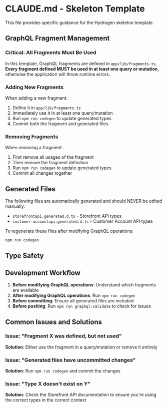 # CLAUDE.md - Skeleton Template

This file provides specific guidance for the Hydrogen skeleton template.

## GraphQL Fragment Management

### Critical: All Fragments Must Be Used

In this template, GraphQL fragments are defined in `app/lib/fragments.ts`. **Every fragment defined MUST be used in at least one query or mutation**, otherwise the application will throw runtime errors.

### Adding New Fragments

When adding a new fragment:
1. Define it in `app/lib/fragments.ts`
2. Immediately use it in at least one query/mutation
3. Run `npm run codegen` to update generated types
4. Commit both the fragment and generated files

### Removing Fragments

When removing a fragment:
1. First remove all usages of the fragment
2. Then remove the fragment definition
3. Run `npm run codegen` to update generated types
4. Commit all changes together

## Generated Files

The following files are automatically generated and should NEVER be edited manually:
- `storefrontapi.generated.d.ts` - Storefront API types
- `customer-accountapi.generated.d.ts` - Customer Account API types

To regenerate these files after modifying GraphQL operations:
```bash
npm run codegen
```

## Type Safety

## Development Workflow

1. **Before modifying GraphQL operations**: Understand which fragments are available
2. **After modifying GraphQL operations**: Run `npm run codegen`
3. **Before committing**: Ensure all generated files are included
4. **Before pushing**: Run `npm run graphql:validate` to check for issues

## Common Issues and Solutions

### Issue: "Fragment X was defined, but not used"
**Solution**: Either use the fragment in a query/mutation or remove it entirely

### Issue: "Generated files have uncommitted changes"
**Solution**: Run `npm run codegen` and commit the changes

### Issue: "Type X doesn't exist on Y"
**Solution**: Check the Storefront API documentation to ensure you're using the correct types in the correct context
